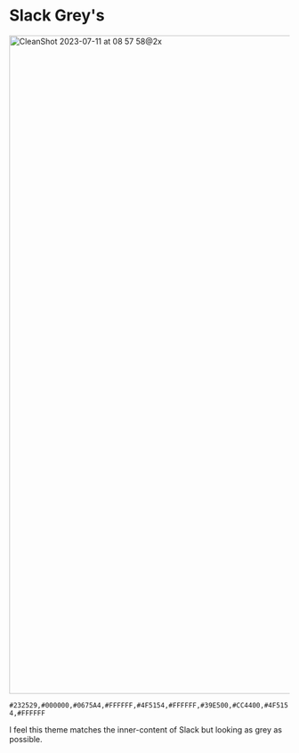 # Slack Grey's

<img width="1182" alt="CleanShot 2023-07-11 at 08 57 58@2x" src="https://github.com/aubreypwd/Slack/assets/1753298/7c22fc57-25d4-4db1-9757-d6425c19e6ec">

`#232529,#000000,#0675A4,#FFFFFF,#4F5154,#FFFFFF,#39E500,#CC4400,#4F5154,#FFFFFF`

I feel this theme matches the inner-content of Slack but looking as grey as possible.
